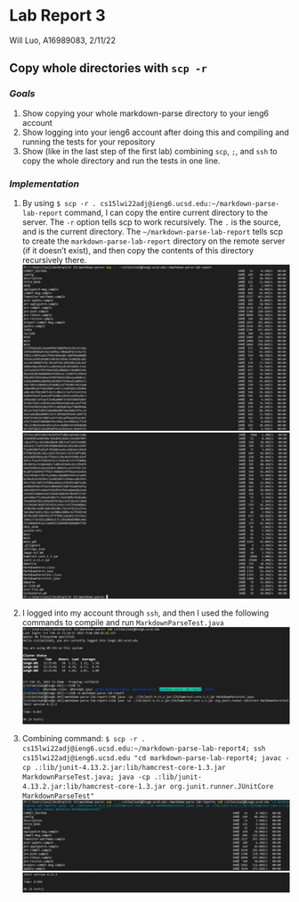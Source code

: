 # Lab Report 3
Will Luo, A16989083, 2/11/22
## Copy whole directories with `scp -r`

### *Goals*
1. Show copying your whole markdown-parse directory to your ieng6 account
2. Show logging into your ieng6 account after doing this and compiling and running the tests for your repository
3. Show (like in the last step of the first lab) combining `scp`, `;`, and `ssh` to copy the whole directory and run the tests in one line.

### *Implementation*
1. By using `$ scp -r . cs15lwi22adj@ieng6.ucsd.edu:~/markdown-parse-lab-report` command, I can copy the entire current directory to the server. The `-r` option tells scp to work recursively. The `.` is the source, and is the current directory. The `~/markdown-parse-lab-report` tells scp to create the `markdown-parse-lab-report` directory on the remote server (if it doesn’t exist), and then copy the contents of this directory recursively there.
![image](Image/SCP1.png)
![image](Image/SCP2.png)

2. I logged into my account through `ssh`, and then I used the following commands to compile and run `MarkdownParseTest.java`
![image](Image/LoginCompRun.png)

3. Combining command: `$ scp -r . cs15lwi22adj@ieng6.ucsd.edu:~/markdown-parse-lab-report4; ssh cs15lwi22adj@ieng6.ucsd.edu "cd markdown-parse-lab-report4; javac -cp .:lib/junit-4.13.2.jar:lib/hamcrest-core-1.3.jar MarkdownParseTest.java; java -cp .:lib/junit-4.13.2.jar:lib/hamcrest-core-1.3.jar org.junit.runner.JUnitCore MarkdownParseTest"`
![image](Image/Combine1.png)
![image](Image/Combine2.png)